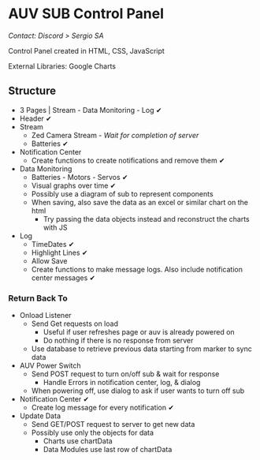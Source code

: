 # AUV SUB Control Panel

_Contact: Discord > Sergio SA_

Control Panel created in HTML, CSS, JavaScript

External Libraries: Google Charts

## Structure

- 3 Pages | Stream - Data Monitoring - Log ✔
- Header ✔
- Stream
  - Zed Camera Stream - _Wait for completion of server_
  - Batteries ✔
- Notification Center
  - Create functions to create notifications and remove them ✔
- Data Monitoring
  - Batteries - Motors - Servos ✔
  - Visual graphs over time ✔
  - Possibly use a diagram of sub to represent components
  - When saving, also save the data as an excel or similar chart on the html
    - Try passing the data objects instead and reconstruct the charts with JS
- Log
  - TimeDates ✔
  - Highlight Lines ✔
  - Allow Save
  - Create functions to make message logs. Also include notification center messages ✔

### Return Back To

- Onload Listener 
  - Send Get requests on load
    - Useful if user refreshes page or auv is already powered on
    - Do nothing if there is no response from server
  - Use database to retrieve previous data starting from marker to sync data
- AUV Power Switch
    - Send POST request to turn on/off sub & wait for response
      - Handle Errors in notification center, log, & dialog
    - When powering off, use dialog to ask if user wants to turn off sub
- Notification Center ✔
  - Create log message for every notification ✔
- Update Data
  - Send GET/POST request to server to get new data
  - Possibly use only the objects for data
    - Charts use chartData
    - Data Modules use last row of chartData